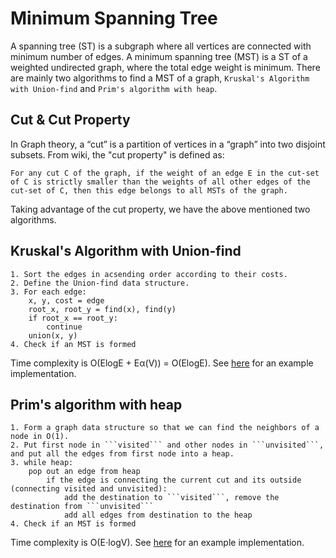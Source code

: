 # Minimum Spanning Tree
A spanning tree (ST) is a subgraph where all vertices are connected with minimum number of edges. A minimum spanning tree (MST) is a ST of a weighted undirected graph, where the total edge weight is minimum. There are mainly two algorithms to find a MST of a graph, ```Kruskal's Algorithm with Union-find``` and ```Prim's algorithm with heap```.

## Cut & Cut Property
In Graph theory, a “cut” is a partition of vertices in a “graph” into two disjoint subsets. From wiki, the "cut property" is defined as:   
```
For any cut C of the graph, if the weight of an edge E in the cut-set of C is strictly smaller than the weights of all other edges of the cut-set of C, then this edge belongs to all MSTs of the graph.
```
Taking advantage of the cut property, we have the above mentioned two algorithms. 

## Kruskal's Algorithm with Union-find
```
1. Sort the edges in acsending order according to their costs.    
2. Define the Union-find data structure.   
3. For each edge:   
    x, y, cost = edge   
    root_x, root_y = find(x), find(y)   
    if root_x == root_y:   
        continue   
    union(x, y)   
4. Check if an MST is formed   
```
Time complexity is O(ElogE + E&alpha;(V)) = O(ElogE). See [here](https://github.com/shiwentao00/Python-cheat-sheet/blob/main/graph/kruskal_algorithm.py) for an example implementation.

## Prim's algorithm with heap
```
1. Form a graph data structure so that we can find the neighbors of a node in O(1).    
2. Put first node in ```visited``` and other nodes in ```unvisited```, and put all the edges from first node into a heap.   
3. while heap:   
    pop out an edge from heap    
        if the edge is connecting the current cut and its outside (connecting visited and unvisited):   
            add the destination to ```visited```, remove the destination from ```unvisited```   
            add all edges from destination to the heap   
4. Check if an MST is formed   
```
Time complexity is O(E⋅logV). See [here](https://github.com/shiwentao00/Python-cheat-sheet/blob/main/graph/prim_algorithm.py) for an example implementation.